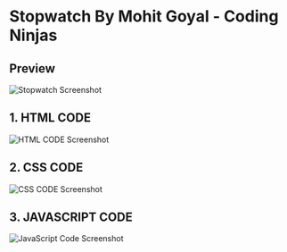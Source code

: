 # Stopwatch By Mohit Goyal - Coding Ninjas <br>
## Preview <br>
  <img src="https://github.com/Mohit1108/stopwatch.mohitgoyal.me/blob/main/assets/screenshot-stopwatch.jpg?raw=true" alt="Stopwatch Screenshot" srcset=""> <br>
## 1. HTML CODE <br>
  <img src="https://github.com/Mohit1108/stopwatch.mohitgoyal.me/blob/main/assets/index%20code.jpg?raw=true" alt="HTML CODE Screenshot" srcset=""> <br>
## 2. CSS CODE <br>
  <img src="https://github.com/Mohit1108/stopwatch.mohitgoyal.me/blob/main/assets/Css%20Code.jpg?raw=true" alt="CSS CODE Screenshot" srcset=""> <br>
## 3. JAVASCRIPT CODE <br>
  <img src="https://github.com/Mohit1108/stopwatch.mohitgoyal.me/blob/main/assets/javscript%20code.jpg?raw=true" alt="JavaScript Code Screenshot" srcset=""> <br>
